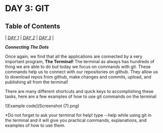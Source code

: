 # DAY 3: GIT

## Table of Contents

| [*DAY 1*](index.md) | [*DAY 2*](day2.md) | [*DAY 3*](day3.md) |

_**Connecting The Dots**_

Once again, we find that all the applications are connected by a very important program, **The Terminal!** The terminal as always has hundreds of thing we are able to do but today we focus on commands with git. These commands help us to connect with our repositories on github. They allow us to download repos from github, make changes and commits, upload, and publishing all from the terminal!

There are many different shortcuts and quick keys to accomplishing these tasks, here are a few examples of how to use git commands on the terminal


![Example code](Screenshot (7).png)

*Do not forget to ask your terminal for help! type --help while using git in the terminal and it will give you practical commands, explanations, and examples of how to use them.

